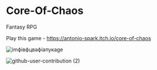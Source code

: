 # Core-Of-Chaos
Fantasy RPG

Play this game - https://antonio-spark.itch.io/core-of-chaos


![imфівфцвафіапукage](https://github.com/AkirOSanUnderChan/Core-Of-Chaos/assets/87079439/4a590915-a795-4348-b4df-3962ef87ac7f)


![github-user-contribution (2)](https://github.com/AkirOSanUnderChan/Core-Of-Chaos/assets/87079439/e8acbdeb-a418-4964-9cc0-f4a9cdd19a70)
